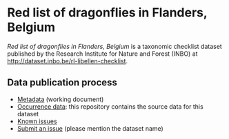 # Red list of dragonflies in Flanders, Belgium

*Red list of dragonflies in Flanders, Belgium* is a taxonomic checklist dataset published by the Research Institute for Nature and Forest (INBO) at http://dataset.inbo.be/rl-libellen-checklist.

## Data publication process

* [Metadata](metadata.md) (working document)
* [Occurrence data](data/): this repository contains the source data for this dataset
* [Known issues](https://github.com/LifeWatchINBO/data-publication/labels/rl-libellen-checklist)
* [Submit an issue](https://github.com/LifeWatchINBO/data-publication/issues/new) (please mention the dataset name)
